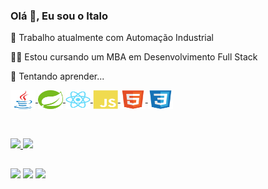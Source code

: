 ### Olá 👋, Eu sou o Italo

🔭 Trabalho atualmente com Automação Industrial

👨‍🎓 Estou cursando um MBA em Desenvolvimento Full Stack

🌱 Tentando aprender...

<a href="https://github.com/fernandes-italo"> 
<div style="display: inline_block">
  <img align="center" alt="Java-Logo" height="30" width="40" src="https://raw.githubusercontent.com/devicons/devicon/master/icons/java/java-original.svg">
  <img align="center" alt="Spring-Logo" height="30" width="40" src="https://raw.githubusercontent.com/devicons/devicon/master/icons/spring/spring-original.svg">
  <img align="center" alt="React-Log" height="30" width="40" src="https://raw.githubusercontent.com/devicons/devicon/master/icons/react/react-original.svg">
  <img align="center" alt="Js-Logo" height="30" width="40" src="https://raw.githubusercontent.com/devicons/devicon/master/icons/javascript/javascript-plain.svg">
  <img align="center" alt="HTML5-Logo" height="30" width="40" src="https://raw.githubusercontent.com/devicons/devicon/master/icons/html5/html5-original.svg">
  <img align="center" alt="CSS-Logo" height="30" width="40" src="https://raw.githubusercontent.com/devicons/devicon/master/icons/css3/css3-original.svg">  
</div>

##
<br>
<img height="180em" src="https://github-readme-stats.vercel.app/api?username=fernandes-italo&show_icons=true&theme=dark&include_all_commits=true&count_private=true"/>
<img height="180em" src="https://github-readme-stats.vercel.app/api/top-langs/?username=fernandes-italo&layout=compact&theme=dark&langs_count=7"/>
  
##
  
<div>
 <a href="https://www.linkedin.com/in/italodfernandes/"><img src="https://img.shields.io/badge/-LinkedIn-%230077B5?style=?style=flat-square&logo=linkedin&logoColor=white" target="_blank"></a> 
 <a href = "mailto:italo.feernandes@gmail.com"><img src="https://img.shields.io/badge/-Gmail-%23333?style=flat-square&logo=gmail&logoColor=white" target="_blank"></a>
 <a href="https://discord.gg/ffbRjQm"><img src="https://img.shields.io/badge/Discord-7289DA?style=flat-square&logo=discord&logoColor=white" target="_blank"></a> 
</div>
